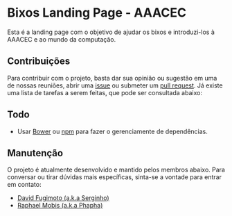 # Bixos Landing Page - AAACEC

Esta é a landing page com o objetivo de ajudar os bixos e introduzi-los à AAACEC
e ao mundo da computação.

## Contribuições

Para contribuir com o projeto, basta dar sua opinião ou sugestão em uma de nossas
reuniões, abrir uma [issue](https://github.com/AAACEC/bixos-landing-page/issues)
ou submeter um [pull request](https://github.com/AAACEC/bixos-landing-page/pulls).
Já existe uma lista de tarefas a serem feitas, que pode ser consultada abaixo:

## Todo

- Usar [Bower](http://bower.io/) ou [npm](https://www.npmjs.com/) para fazer o
  gerenciamente de dependências.

## Manutenção

O projeto é atualmente desenvolvido e mantido pelos membros abaixo. Para conversar
ou tirar dúvidas mais específicas, sinta-se a vontade para entrar em contato:

- [David Fugimoto (a.k.a Serginho)](https://github.com/dsfugimoto)
- [Raphael Mobis (a.k.a Phapha)](https://github.com/rmobis)
